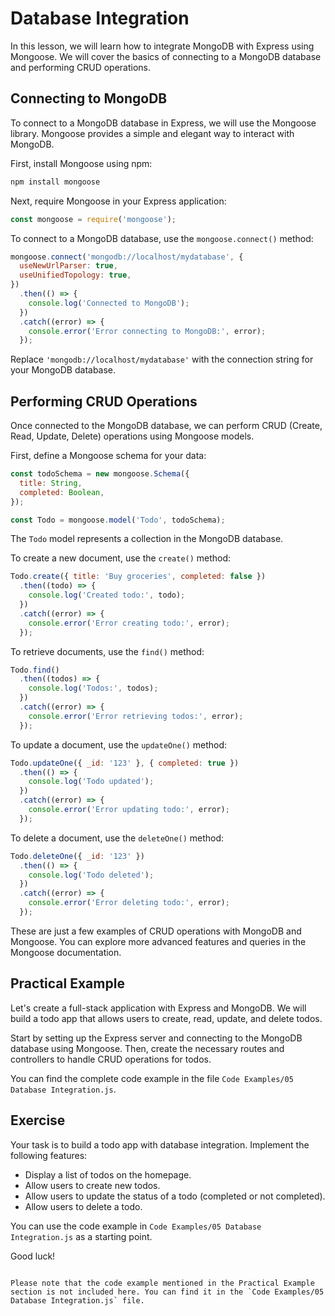 # Database Integration

In this lesson, we will learn how to integrate MongoDB with Express using Mongoose. We will cover the basics of connecting to a MongoDB database and performing CRUD operations.

## Connecting to MongoDB

To connect to a MongoDB database in Express, we will use the Mongoose library. Mongoose provides a simple and elegant way to interact with MongoDB.

First, install Mongoose using npm:

```bash
npm install mongoose
```

Next, require Mongoose in your Express application:

```javascript
const mongoose = require('mongoose');
```

To connect to a MongoDB database, use the `mongoose.connect()` method:

```javascript
mongoose.connect('mongodb://localhost/mydatabase', {
  useNewUrlParser: true,
  useUnifiedTopology: true,
})
  .then(() => {
    console.log('Connected to MongoDB');
  })
  .catch((error) => {
    console.error('Error connecting to MongoDB:', error);
  });
```

Replace `'mongodb://localhost/mydatabase'` with the connection string for your MongoDB database.

## Performing CRUD Operations

Once connected to the MongoDB database, we can perform CRUD (Create, Read, Update, Delete) operations using Mongoose models.

First, define a Mongoose schema for your data:

```javascript
const todoSchema = new mongoose.Schema({
  title: String,
  completed: Boolean,
});

const Todo = mongoose.model('Todo', todoSchema);
```

The `Todo` model represents a collection in the MongoDB database.

To create a new document, use the `create()` method:

```javascript
Todo.create({ title: 'Buy groceries', completed: false })
  .then((todo) => {
    console.log('Created todo:', todo);
  })
  .catch((error) => {
    console.error('Error creating todo:', error);
  });
```

To retrieve documents, use the `find()` method:

```javascript
Todo.find()
  .then((todos) => {
    console.log('Todos:', todos);
  })
  .catch((error) => {
    console.error('Error retrieving todos:', error);
  });
```

To update a document, use the `updateOne()` method:

```javascript
Todo.updateOne({ _id: '123' }, { completed: true })
  .then(() => {
    console.log('Todo updated');
  })
  .catch((error) => {
    console.error('Error updating todo:', error);
  });
```

To delete a document, use the `deleteOne()` method:

```javascript
Todo.deleteOne({ _id: '123' })
  .then(() => {
    console.log('Todo deleted');
  })
  .catch((error) => {
    console.error('Error deleting todo:', error);
  });
```

These are just a few examples of CRUD operations with MongoDB and Mongoose. You can explore more advanced features and queries in the Mongoose documentation.

## Practical Example

Let's create a full-stack application with Express and MongoDB. We will build a todo app that allows users to create, read, update, and delete todos.

Start by setting up the Express server and connecting to the MongoDB database using Mongoose. Then, create the necessary routes and controllers to handle CRUD operations for todos.

You can find the complete code example in the file `Code Examples/05 Database Integration.js`.

## Exercise

Your task is to build a todo app with database integration. Implement the following features:

- Display a list of todos on the homepage.
- Allow users to create new todos.
- Allow users to update the status of a todo (completed or not completed).
- Allow users to delete a todo.

You can use the code example in `Code Examples/05 Database Integration.js` as a starting point.

Good luck!
```

Please note that the code example mentioned in the Practical Example section is not included here. You can find it in the `Code Examples/05 Database Integration.js` file.
